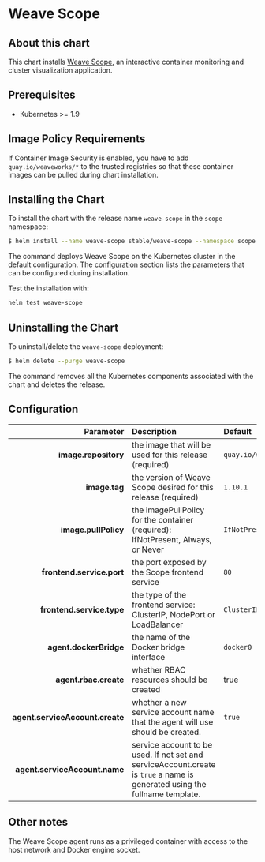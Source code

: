 # Weave Scope

## About this chart

This chart installs [Weave Scope](https://github.com/weaveworks/scope), an interactive container monitoring and cluster visualization application.

## Prerequisites

* Kubernetes >= 1.9

## Image Policy Requirements

If Container Image Security is enabled, you have to add `quay.io/weaveworks/*` to the trusted registries so that these container images can be pulled during chart installation.

## Installing the Chart

To install the chart with the release name `weave-scope` in the `scope` namespace:

```bash
$ helm install --name weave-scope stable/weave-scope --namespace scope
```

The command deploys Weave Scope on the Kubernetes cluster in the default configuration. The [configuration](#configuration) section lists the parameters that can be configured during installation.

Test the installation with:

```bash
helm test weave-scope
```

## Uninstalling the Chart

To uninstall/delete the `weave-scope` deployment:

```bash
$ helm delete --purge weave-scope
```

The command removes all the Kubernetes components associated with the chart and deletes the release.

## Configuration

| Parameter | Description | Default |
|----------:|:------------|:--------|
| **image.repository** | the image that will be used for this release (required) | `quay.io/weaveworks/scope` |
| **image.tag** | the version of Weave Scope desired for this release (required) | `1.10.1`
| **image.pullPolicy** | the imagePullPolicy for the container (required): IfNotPresent, Always, or Never | `IfNotPresent`
| **frontend.service.port** | the port exposed by the Scope frontend service | `80` |
| **frontend.service.type** | the type of the frontend service: ClusterIP, NodePort or LoadBalancer | `ClusterIP` |
| **agent.dockerBridge** | the name of the Docker bridge interface | `docker0` |
| **agent.rbac.create** | whether RBAC resources should be created | true |
| **agent.serviceAccount.create** | whether a new service account name that the agent will use should be created. | `true` |
| **agent.serviceAccount.name** | service account to be used.  If not set and serviceAccount.create is `true` a name is generated using the fullname template. |  |

## Other notes

The Weave Scope agent runs as a privileged container with access to the host network and Docker engine socket.
